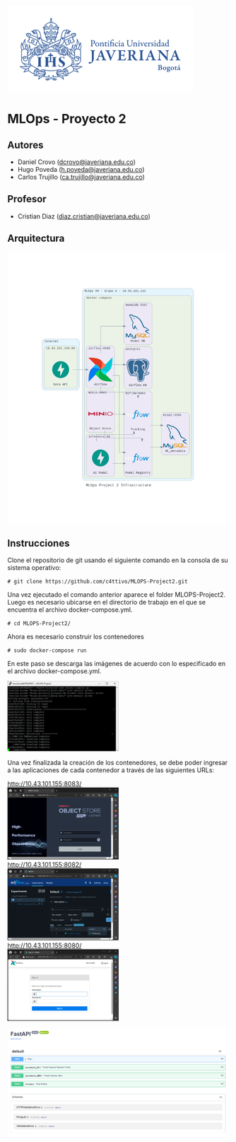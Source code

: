 ![alt text](https://github.com/c4ttivo/MLOpsTaller1/blob/main/mlopstaller1/imgs/logo.png?raw=true)

# MLOps - Proyecto 2
## Autores
*    Daniel Crovo (dcrovo@javeriana.edu.co)
*    Hugo Poveda (h.poveda@javeriana.edu.co)
*    Carlos Trujillo (ca.trujillo@javeriana.edu.co)

## Profesor
*    Cristian Diaz (diaz.cristian@javeriana.edu.co)

## Arquitectura

![alt text](https://github.com/c4ttivo/MLOPS-Project2/blob/main/img/architecture.png?raw=true)

## Instrucciones
Clone el repositorio de git usando el siguiente comando en la consola de su sistema operativo:


```
# git clone https://github.com/c4ttivo/MLOPS-Project2.git
```

Una vez ejecutado el comando anterior aparece el folder MLOPS-Project2. Luego es necesario ubicarse en el directorio de trabajo en el que se encuentra el archivo docker-compose.yml.


```
# cd MLOPS-Project2/
```

Ahora es necesario construir los contenedores


```
# sudo docker-compose run
```
En este paso se descarga las imágenes de acuerdo con lo especificado en el archivo docker-compose.yml.

<img src="https://github.com/c4ttivo/MLOPS-Project2/blob/main/img/console.png?raw=true" width="50%" height="50%" />

Una vez finalizada la creación de los contenedores, se debe poder ingresar a las aplicaciones de cada contenedor a través de las siguientes URLs:

http://10.43.101.155:8083/ </br>
<img src="https://github.com/c4ttivo/MLOPS-Project2/blob/main/img/minio.png?raw=true" width="50%" height="50%" /> </br>
http://10.43.101.155:8082/ </br>
<img src="https://github.com/c4ttivo/MLOPS-Project2/blob/main/img/mlflow.png?raw=true" width="50%" height="50%" /> </br>
http://10.43.101.155:8080/ </br>
<img src="https://github.com/c4ttivo/MLOPS-Project2/blob/main/img/airflow.png?raw=true" width="50%" height="50%" /> </br>



![alt text](https://github.com/c4ttivo/MLOpsTaller1/blob/main/mlopstaller1/imgs/fastapi.png?raw=true)

